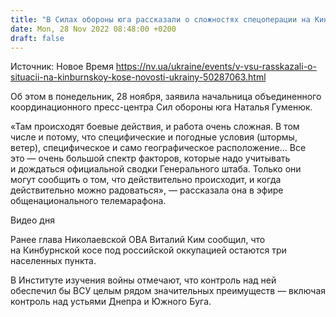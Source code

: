 ```yaml
---
title: "В Силах обороны юга рассказали о сложностях спецоперации на Кинбурнской косе"
date: Mon, 28 Nov 2022 08:48:00 +0200
draft: false
---
```

Источник: Новое Время https://nv.ua/ukraine/events/v-vsu-rasskazali-o-situacii-na-kinburnskoy-kose-novosti-ukrainy-50287063.html


 Об этом в понедельник, 28 ноября, заявила начальница объединенного координационного пресс-центра Сил обороны юга Наталья Гуменюк.

«Там происходят боевые действия, и работа очень сложная. В том числе и потому, что специфические и погодные условия (штормы, ветер), специфическое и само географическое расположение… Все это — очень большой спектр факторов, которые надо учитывать и дождаться официальной сводки Генерального штаба. Только они могут сообщить о том, что действительно происходит, и когда действительно можно радоваться», — рассказала она в эфире общенационального телемарафона.

 Видео дня   

Ранее глава Николаевской ОВА Виталий Ким сообщил, что на Кинбурнской косе под российской оккупацией остаются три населенных пункта.

В Институте изучения войны отмечают, что контроль над ней обеспечил бы ВСУ целым рядом значительных преимуществ — включая контроль над устьями Днепра и Южного Буга.
